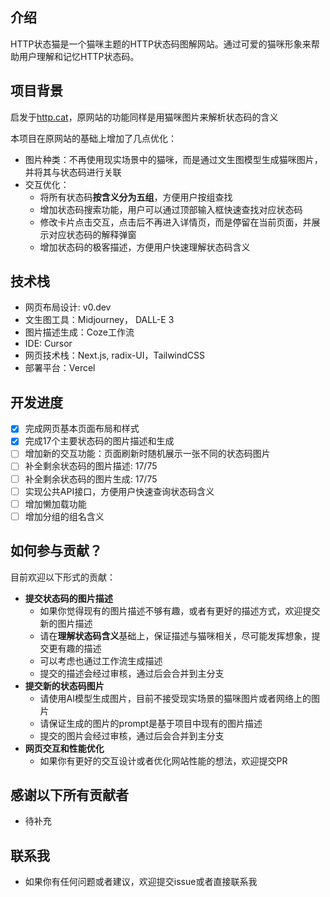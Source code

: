 ## 介绍

HTTP状态猫是一个猫咪主题的HTTP状态码图解网站。通过可爱的猫咪形象来帮助用户理解和记忆HTTP状态码。

## 项目背景
启发于[http.cat](https://http.cat)，原网站的功能同样是用猫咪图片来解析状态码的含义

本项目在原网站的基础上增加了几点优化：

- 图片种类：不再使用现实场景中的猫咪，而是通过文生图模型生成猫咪图片，并将其与状态码进行关联
- 交互优化：
  - 将所有状态码**按含义分为五组**，方便用户按组查找
  - 增加状态码搜索功能，用户可以通过顶部输入框快速查找对应状态码
  - 修改卡片点击交互，点击后不再进入详情页，而是停留在当前页面，并展示对应状态码的解释弹窗
  - 增加状态码的极客描述，方便用户快速理解状态码含义

## 技术栈

- 网页布局设计: v0.dev
- 文生图工具：Midjourney， DALL-E 3
- 图片描述生成：Coze工作流
- IDE: Cursor
- 网页技术栈：Next.js, radix-UI，TailwindCSS
- 部署平台：Vercel

## 开发进度

- [x] 完成网页基本页面布局和样式
- [x] 完成17个主要状态码的图片描述和生成
- [ ] 增加新的交互功能：页面刷新时随机展示一张不同的状态码图片
- [ ] 补全剩余状态码的图片描述: 17/75
- [ ] 补全剩余状态码的图片生成: 17/75
- [ ] 实现公共API接口，方便用户快速查询状态码含义
- [ ] 增加懒加载功能
- [ ] 增加分组的组名含义

## 如何参与贡献？

目前欢迎以下形式的贡献：
- **提交状态码的图片描述**
  - 如果你觉得现有的图片描述不够有趣，或者有更好的描述方式，欢迎提交新的图片描述
  - 请在**理解状态码含义**基础上，保证描述与猫咪相关，尽可能发挥想象，提交更有趣的描述
  - 可以考虑也通过工作流生成描述
  - 提交的描述会经过审核，通过后会合并到主分支
- **提交新的状态码图片**
  - 请使用AI模型生成图片，目前不接受现实场景的猫咪图片或者网络上的图片
  - 请保证生成的图片的prompt是基于项目中现有的图片描述
  - 提交的图片会经过审核，通过后会合并到主分支
- **网页交互和性能优化**
  - 如果你有更好的交互设计或者优化网站性能的想法，欢迎提交PR

## 感谢以下所有贡献者

- 待补充

## 联系我
- 如果你有任何问题或者建议，欢迎提交issue或者直接联系我
